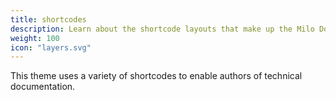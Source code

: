 ```yaml
---
title: shortcodes
description: Learn about the shortcode layouts that make up the Milo Docs theme.
weight: 100
icon: "layers.svg"
---
```


This theme uses a variety of shortcodes to enable authors of technical documentation. 